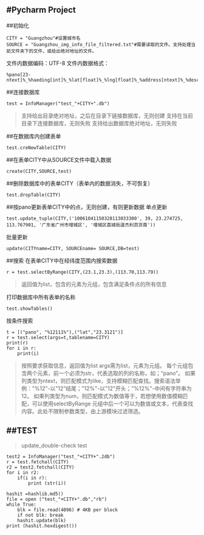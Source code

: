 #Pycharm Project
---------------
##初始化
```
CITY = "Guangzhou"#设置城市名
SOURCE = "Guangzhou_img_info_file_filtered.txt"#需要读取的文件。支持处理当前文件夹下的文件，或给出绝对地址的文件。
```
文件内数据编码：UTF-8
文件内数据格式：

```
%pano[23-ntext]%_%haeding[int]%_%lat[float]%_%lng[float]%_%address[ntext]%_%description[ntext]%\n
```

##连接数据库
```
test = InfoManager("test_"+CITY+".db")
```
>支持给出目录绝对地址，之后在目录下链接数据库，无则创建
>支持在当前目录下连接数据库，无则失败
>支持给出数据库绝对地址，无则失败

##在数据库内创建表单
```
test.creNewTable(CITY)
```

##在表单CITY中从SOURCE文件中载入数据
```
create(CITY,SOURCE,test)
```

##删除数据库中的表单CITY（表单内的数据消失，不可恢复）
```
test.dropTable(CITY)
```

##按pano更新表单CITY中的点，无则创建，有则更新数据
单点更新
```
test.update_tuple(CITY,('10061041150328113033300', 39, 23.274725, 113.767901, '广东省广州市增城区', '增城区荔城街道杰利百货南'))
```
批量更新
```
update(CITYname=CITY, SOURCEname= SOURCE,DB=test)
```

##搜索
在表单CITY中在经纬度范围内搜索数据
```
r = test.selectByRange(CITY,(23.1,23.3),(113.70,113.79))
```
>返回值为list，包含的元素为元组，包含满足条件点的所有信息

打印数据库中所有表单的名称
```
test.showTables()
```

按条件搜索
```
t = [("pano", "%12111%"),("lat","23.3121")]
r = test.select(args=t,tablename=CITY)
print(r)
for i in r:
    print(i)
```
>按照要求获取信息，返回值为list
>args需为list，元素为元组。
>每个元组包含两个元素，前一个必须为str，代表选取的列的名称，如；“pano”。
>如果列类型为ntext，则匹配模式为like，支持模糊匹配查找。搜索语法举例："%12"-以"12"结尾；"12%"-以"12"开头；"%12%"-中间有字符串为12。
>如果列类型为num，则匹配模式为数值等于，若想使用数值模糊匹配，可以使用selectByRange
>元组中后一个可以为数值或文本，代表查找内容。此处不限制参数类型，由上游模块过滤筛选。


##TEST
------------
>update_double-check test
```
test2 = InfoManager("test_"+CITY+".2db")
r = test.fetchall(CITY)
r2 = test2.fetchall(CITY)
for i in r2:
    if(i in r):
        print (str(i))
```
>
```
hashit =hashlib.md5()
file = open ("test_"+CITY+".db","rb")
while True:
    blk = file.read(4096) # 4KB per block
    if not blk: break
    hashit.update(blk)
print (hashit.hexdigest())
```